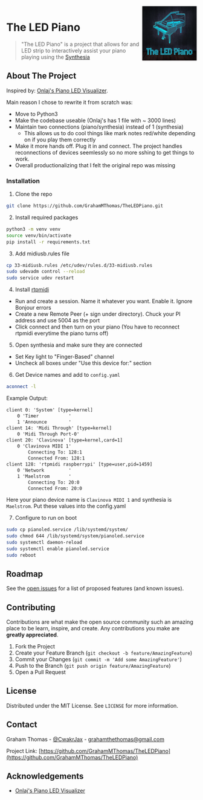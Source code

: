 <img src="assets/images/square_logo.png" align="right" height="144px" />

# The LED Piano &nbsp; 

> "The LED Piano" is a project that allows for and LED strip to interactively assist your piano playing using the [Synthesia](https://synthesiagame.com/) 

## About The Project

Inspired by: [Onlaj's Piano LED Visualizer](https://github.com/onlaj/Piano-LED-Visualizer).

Main reason I chose to rewrite it from scratch was:

- Move to Python3
- Make the codebase useable (Onlaj's has 1 file with ~ 3000 lines)
- Maintain two connections (piano/synthesia) instead of 1 (synthesia)
  - This allows us to do cool things like mark notes red/white depending on if you play them correctly
- Make it more hands off. Plug it in and connect. The project handles reconnections of devices seemlessly so no more sshing to get things to work.
- Overall productionalizing that I felt the original repo was missing

### Installation

1. Clone the repo

```sh
git clone https://github.com/GrahamMThomas/TheLEDPiano.git
```

2. Install required packages

```sh
python3 -m venv venv
source venv/bin/activate
pip install -r requirements.txt
```

3. Add midiusb.rules file

```sh
cp 33-midiusb.rules /etc/udev/rules.d/33-midiusb.rules
sudo udevadm control --reload
sudo service udev restart
```

4. Install [rtpmidi](https://www.tobias-erichsen.de/software/rtpmidi.html)
- Run and create a session. Name it whatever you want. Enable it. Ignore Bonjour errors
- Create a new Remote Peer (+ sign under directory). Chuck your PI address and use 5004 as the port
- Click connect and then turn on your piano (You have to reconnect rtpmidi everytime the piano turns off)

5. Open synthesia and make sure they are connected
- Set Key light to "Finger-Based" channel
- Uncheck all boxes under "Use this device for:" section

6. Get Device names and add to `config.yaml`
```sh
aconnect -l
```

Example Output:
```
client 0: 'System' [type=kernel]
    0 'Timer           '
    1 'Announce        '
client 14: 'Midi Through' [type=kernel]
    0 'Midi Through Port-0'
client 20: 'Clavinova' [type=kernel,card=1]
    0 'Clavinova MIDI 1'
        Connecting To: 128:1
        Connected From: 128:1
client 128: 'rtpmidi raspberrypi' [type=user,pid=1459]
    0 'Network         '
    1 'Maelstrom       '
        Connecting To: 20:0
        Connected From: 20:0
```

Here your piano device name is `Clavinova MIDI 1` and synthesia is `Maelstrom`. Put these values into the config.yaml

7. Configure to run on boot
```sh
sudo cp pianoled.service /lib/systemd/system/
sudo chmod 644 /lib/systemd/system/pianoled.service
sudo systemctl daemon-reload
sudo systemctl enable pianoled.service
sudo reboot
```



<!-- ROADMAP -->

## Roadmap

See the [open issues](https://github.com/GrahamMThomas/TheLEDPiano/issues) for a list of proposed features (and known issues).

<!-- CONTRIBUTING -->

## Contributing

Contributions are what make the open source community such an amazing place to be learn, inspire, and create. Any contributions you make are **greatly appreciated**.

1. Fork the Project
2. Create your Feature Branch (`git checkout -b feature/AmazingFeature`)
3. Commit your Changes (`git commit -m 'Add some AmazingFeature'`)
4. Push to the Branch (`git push origin feature/AmazingFeature`)
5. Open a Pull Request

<!-- LICENSE -->

## License

Distributed under the MIT License. See `LICENSE` for more information.

<!-- CONTACT -->

## Contact

Graham Thomas - [@CwakrJax](https://twitter.com/CwakrJax) - grahamthethomas@gmail.com

Project Link: [https://github.com/GrahamMThomas/TheLEDPiano](https://github.com/GrahamMThomas/TheLEDPiano)

<!-- ACKNOWLEDGEMENTS -->

## Acknowledgements

- [Onlaj's Piano LED Visualizer](https://github.com/onlaj/Piano-LED-Visualizer)

